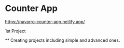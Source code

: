 # Counter App

https://navarro-counter-app.netlify.app/

1st Project

** Creating projects including simple and advanced ones.


